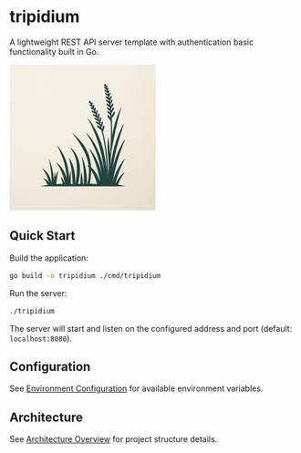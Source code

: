 # tripidium

A lightweight REST API server template with authentication basic functionality built in Go.

![logo](img/logo.png)

## Quick Start

Build the application:

```bash
go build -o tripidium ./cmd/tripidium
```

Run the server:

```bash
./tripidium
```

The server will start and listen on the configured address and port (default: `localhost:8080`).

## Configuration

See [Environment Configuration](docs/Environment.md) for available environment variables.

## Architecture

See [Architecture Overview](docs/Architecture.md) for project structure details.
